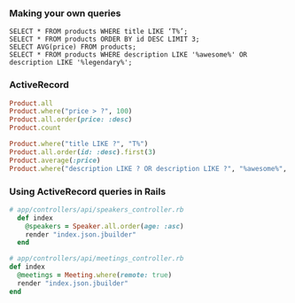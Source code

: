 ### Making your own queries

```
SELECT * FROM products WHERE title LIKE ‘T%’;
SELECT * FROM products ORDER BY id DESC LIMIT 3;
SELECT AVG(price) FROM products;
SELECT * FROM products WHERE description LIKE '%awesome%' OR description LIKE '%legendary%';
```

### ActiveRecord

```ruby
Product.all
Product.where("price > ?", 100)
Product.all.order(price: :desc)
Product.count

Product.where("title LIKE ?", "T%")
Product.all.order(id: :desc).first(3)
Product.average(:price)
Product.where("description LIKE ? OR description LIKE ?", "%awesome%", "%legendary%")
```

### Using ActiveRecord queries in Rails

```ruby
# app/controllers/api/speakers_controller.rb
  def index
    @speakers = Speaker.all.order(age: :asc)
    render "index.json.jbuilder"
  end
  ```
  ```ruby
# app/controllers/api/meetings_controller.rb
  def index
    @meetings = Meeting.where(remote: true)
    render "index.json.jbuilder"
  end
  ```
